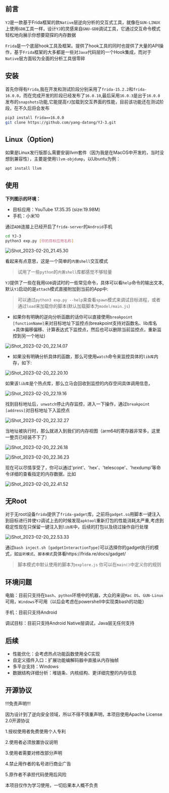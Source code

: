 ## 前言

`YJ`是一款基于Frida框架的款`Native`层逆向分析的交互式工具，就像在`GUN-LINUX`上使用`GDB`工具一样，设计`YJ`的灵感来自`GNU-GDB`调试工具，它通过交互命令模式轻松地向展示你想要窥探的内存数据

`Frida`是一个底层hook工具及框架。提供了hook工具的同时也提供了大量的API操作，基于`Frida`框架的大多都是一些对`Java`代码层的一个Hook集成，而对于`Native`层方面较为全面的分析工具很零碎

## 安装

首先你得有`Frida`,我在开发和测试阶段分别采用了`frida-15.2.2`和`frida-16.0.0`，而在完成开发的阶段已经发布了`16.0.10`,最后采用`16.0.3`是出于`16.0.0`发布的`snapshots`功能,它能提高`YJ`加载到交互界面的性能，目前该功能还在测试阶段，在不久后将会发布

```bash
pip3 install frida==16.0.0
git clone https://github.com/yang-datong/YJ-3.git
```
## Linux（Option)
如果是Linux发行版那么需要安装llvm套件（因为我是在MacOS中开发的，当时没想到兼容性），主要是使用`llvm-objdump`，以Ubuntu为例：
```bash
apt install llvm
```

## 使用
**下列图示的环境：**
- 目标应用：YouTube 17.35.35 (size:19.98M）
- 手机：小米10

通过`ADB`连接上已经开启了`frida-server`的`Android`手机

```bash
cd YJ-3
python3 exp.py [你的目标应用名称]
```

![iShot_2023-02-20_21.45.30](images/YJ_2_1.png)

看起来有点意思，这是一个简单的`内置shell`交互模式

> 试用了一些`python`的`内置shell`库都感觉不够轻量


`YJ`提供了一些在我用`GDB`调试时的一些常见命令，具体可以看`help`命令的输出文本,默认`YJ`启动的是`attach`模式直接附加到当前的App中:
> 可以通过`python3 exp.py --help`来查看`spawn`模式来调试目标进程，或者通过`load`来加载你的脚本(默认加载脚本为`model/main.js`)


- 如果你有明确的逆向分析函数的话你可以直接使用`breakpoint [functionName]`来对目标地址下监控点(breakpoint支持对函数名、lib库名+具体偏移偏移、计算表达式下监控点，然后也可以删除当前监控点，重新监控到另一个地址)

![iShot_2023-02-20_22.14.07](images/YJ_2_2.png)

- 如果没有明确分析具体的函数，那么可使用`watch`命令来监控具体的`lib库`内存，如下:

![iShot_2023-02-20_22.20.10](images/YJ_2_3.png)



如果该`lib库`是个热点库，那么立马会回收到监控的内存空间具体调用信息，

![iShot_2023-02-20_22.19.16](images/YJ_2_4.png)



找到目标地址后，`unwatch`停止内存监控，进入一下操作，通过`breakpoint [address]`对目标地址下入监控点

![iShot_2023-02-20_22.32.27](images/YJ_2_5.png)



当地址被执行时，那么就进入到我们的内存视图（arm64的寄存器非常多，这里一整页已经装不下了）

![iShot_2023-02-20_22.26.18](images/YJ_2_6.png)

![iShot_2023-02-20_22.36.23](images/YJ_2_7.png)



现在可以尽情享受了，你可以通过'print'、'hex'、'telescope'、'hexdump'等命令详细的查看指定的内存数据，比如

![iShot_2023-02-20_22.41.52](images/YJ_2_8.png)

## 无Root

对于无root设备`frida`提供了`frida-gadget`库，之前将`gadget.so`用脚本一键注入到目标进行并使`YJ`调试上去的时候发现`apktool`重新打包的性能消耗太严重,考虑到稳定性现在只保留一键注入到`lib库`中，后续的打包以及绕过操作自行处理

![iShot_2023-02-20_22.53.33](images/YJ_2_9.png)

通过`bash inject.sh [gadgetInteractionType]`可以选择你的gadget执行的模式，如`监听模式`、`脚本模式`具体看https://frida.re/docs/gadget/

> 脚本模式中默认使用的脚本为`explore.js` 你可以在`main()`中定义你的规则

## 环境问题

电脑：目前只支持在`bash`、`python`环境中的机器，大众的来说`Mac OS`、`GUN-Linux`可用，`Windows`不可用（以后会考虑在powershell中实现类bash的功能）

手机：目前只支持Android

调试目标：目前只支持Android Native层调试，Java层无任何支持

## 后续

- 性能优化：会考虑热点功能函数使用全C实现
- 自定义插件入口：扩展功能编解码器中直接从内存抽帧
- 多平台支持：Windows
- 数据结构详细分析：堆链条、内核结构、更详细完整的内存信息

## 开源协议

!!!免责声明!!!

因为设计到了逆向安全领域，所以不得不慎重声明，本项目使用Apache License 2.0开源协议

1.授权使用者免费使用个人专利

2.使用者必须放置协议说明

3.使用者需要对修改部分声明

4.禁止用作者的名号进行商业广告

5.原作者不承担代码使用后风险

本项目仅作为学习使用，一切后果本人概不负责
